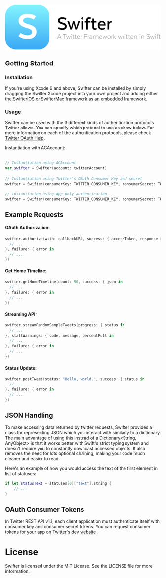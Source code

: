 <p align="center" >
  <img src="swifter_logo.png" alt="Swifter" title="Swifter" width="563">
</p>

## Getting Started

### Installation

If you're using Xcode 6 and above, Swifter can be installed by simply dragging the Swifter Xcode project into your own project and adding either the SwifteriOS or SwifterMac framework as an embedded framework.

### Usage

Swifter can be used with the 3 different kinds of authentication protocols Twitter allows. You can specify which protocol to use as show below. For more information on each of the authentication protocols, please check [Twitter OAuth Help](https://dev.twitter.com/oauth).

Instantiation with ACAccount:

```swift

// Instantiation using ACAccount
var swifter = Swifter(account: twitterAccount)

// Instantiation using Twitter's OAuth Consumer Key and secret
swifter = Swifter(consumerKey: TWITTER_CONSUMER_KEY, consumerSecret: TWITTER_CONSUMER_SECRET)

// Instantiation using App-Only authentication
swifter = Swifter(consumerKey: TWITTER_CONSUMER_KEY, consumerSecret: TWITTER_CONSUMER_SECRET, appOnly: true)

```

## Example Requests

#### OAuth Authorization:

```swift
swifter.authorize(with: callbackURL, success: { accessToken, response in
  // ...
}, failure: { error in
  // ...
})
```

#### Get Home Timeline:

```swift
swifter.getHomeTimeline(count: 50, success: { json in
  // ...
}, failure: { error in
  // ...
})
```

#### Streaming API:

```swift
swifter.streamRandomSampleTweets(progress: { status in
  // ...
}, stallWarnings: { code, message, percentFull in
  // ...
}, failure: { error in
  // ...
})
```

#### Status Update:

```swift
swifter.postTweet(status: "Hello, world.", success: { status in
  // ...
}, failure: { error in
  // ...
})
```

## JSON Handling

To make accessing data returned by twitter requests, Swifter provides a class for representing JSON which you interact with similarly to a dictionary. The main advantage of using this instead of a Dictionary<String, AnyObject> is that it works better with Swift's strict typing system and doesn't require you to constantly downcast accessed objects. It also removes the need for lots optional chaining, making your code much cleaner and easier to read.

Here's an example of how you would access the text of the first element in list of statuses:

```swift
if let statusText = statuses[0]["text"].string {
    // ...
}
```

## OAuth Consumer Tokens

In Twitter REST API v1.1, each client application must authenticate itself with consumer key and consumer secret tokens. You can request consumer tokens for your app on [Twitter's dev website](https://dev.twitter.com/apps)

# License

Swifter is licensed under the MIT License. See the LICENSE file for more information.
